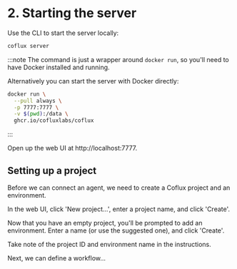 # 2. Starting the server

Use the CLI to start the server locally:

```bash
coflux server
```

:::note
The command is just a wrapper around `docker run`, so you'll need to have Docker installed and running.

Alternatively you can start the server with Docker directly:

```bash
docker run \
  --pull always \
  -p 7777:7777 \
  -v $(pwd):/data \
  ghcr.io/cofluxlabs/coflux
```
:::

Open up the web UI at http://localhost:7777.

## Setting up a project

Before we can connect an agent, we need to create a Coflux project and an environment.

In the web UI, click 'New project...', enter a project name, and click 'Create'.

Now that you have an empty project, you'll be prompted to add an environment. Enter a name (or use the suggested one), and click 'Create'.

Take note of the project ID and environment name in the instructions.

Next, we can define a workflow...
